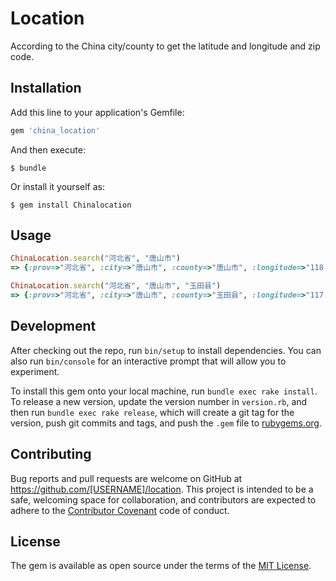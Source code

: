 # Location

According to the China city/county to get the latitude and longitude and zip code.

## Installation

Add this line to your application's Gemfile:

```ruby
gem 'china_location'
```

And then execute:

    $ bundle

Or install it yourself as:

    $ gem install Chinalocation

## Usage

```ruby
ChinaLocation.search("河北省", "唐山市")
=> {:prov=>"河北省", :city=>"唐山市", :county=>"唐山市", :longitude=>"118.2", :latitude=>"39.63", :code=>"063000", :is_accurate=>true}

ChinaLocation.search("河北省", "唐山市", "玉田县")
=> {:prov=>"河北省", :city=>"唐山市", :county=>"玉田县", :longitude=>"117.73", :latitude=>"39.88", :code=>"064100", :is_accurate=>true}
```

## Development

After checking out the repo, run `bin/setup` to install dependencies. You can also run `bin/console` for an interactive prompt that will allow you to experiment.

To install this gem onto your local machine, run `bundle exec rake install`. To release a new version, update the version number in `version.rb`, and then run `bundle exec rake release`, which will create a git tag for the version, push git commits and tags, and push the `.gem` file to [rubygems.org](https://rubygems.org).

## Contributing

Bug reports and pull requests are welcome on GitHub at https://github.com/[USERNAME]/location. This project is intended to be a safe, welcoming space for collaboration, and contributors are expected to adhere to the [Contributor Covenant](http://contributor-covenant.org) code of conduct.


## License

The gem is available as open source under the terms of the [MIT License](http://opensource.org/licenses/MIT).
